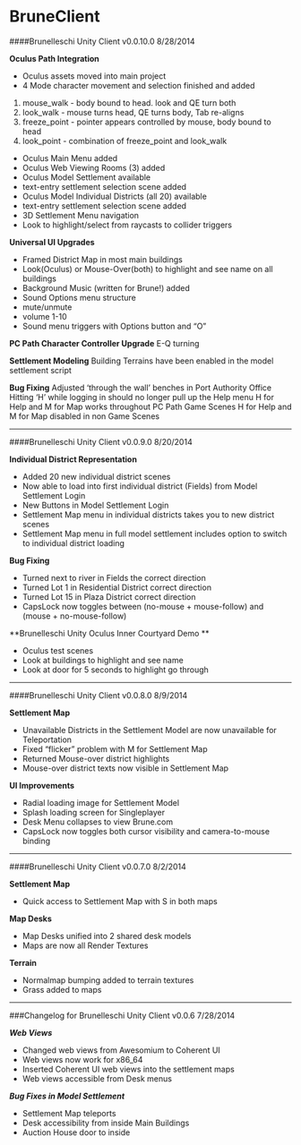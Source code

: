 BruneClient
===========

####Brunelleschi Unity Client v0.0.10.0
8/28/2014

**Oculus Path Integration**
 * Oculus assets moved into main project
 * 4 Mode character movement and selection finished and added
  1. mouse_walk - body bound to head. look and QE turn both
  2. look_walk - mouse turns head, QE turns body, Tab re-aligns
  3. freeze_point - pointer appears controlled by mouse, body bound to head
  4. look_point - combination of freeze_point and look_walk
 * Oculus Main Menu added
 * Oculus Web Viewing Rooms (3) added
 * Oculus Model Settlement available
  * text-entry settlement selection scene added
 * Oculus Model Individual Districts (all 20) available
  * text-entry settlement selection scene added
 * 3D Settlement Menu navigation
 * Look to highlight/select from raycasts to collider triggers

**Universal UI Upgrades**
 * Framed District Map in most main buildings
 * Look(Oculus) or Mouse-Over(both) to highlight and see name on all buildings
 * Background Music (written for Brune!) added
 * Sound Options menu structure
  * mute/unmute
  * volume 1-10
 * Sound menu triggers with Options button and “O”

**PC Path Character Controller Upgrade**
E-Q turning

**Settlement Modeling**
Building Terrains have been enabled in the model settlement script

**Bug Fixing**
Adjusted ‘through the wall’ benches in Port Authority Office
Hitting ‘H’ while logging in should no longer pull up the Help menu
H for Help and M for Map works throughout PC Path Game Scenes
H for Help and M for Map disabled in non Game Scenes


***


####Brunelleschi Unity Client v0.0.9.0
8/20/2014

**Individual District Representation**
 * Added 20 new individual district scenes
 * Now able to load into first individual district (Fields) from Model Settlement Login
 * New Buttons in Model Settlement Login
 * Settlement Map menu in individual districts takes you to new district scenes
 * Settlement Map menu in full model settlement includes option to switch to individual district loading

**Bug Fixing**
 * Turned next to river in Fields the correct direction
 * Turned Lot 1 in Residential District correct direction
 * Turned Lot 15 in Plaza District correct direction
 * CapsLock now toggles between (no-mouse + mouse-follow) and (mouse + no-mouse-follow)

**Brunelleschi Unity Oculus Inner Courtyard Demo **
 * Oculus test scenes
 * Look at buildings to highlight and see name
 * Look at door for 5 seconds to highlight go through


***


####Brunelleschi Unity Client v0.0.8.0
8/9/2014

**Settlement Map**
 * Unavailable Districts in the Settlement Model are now unavailable for Teleportation
 * Fixed “flicker” problem with M for Settlement Map
 * Returned Mouse-over district highlights
 * Mouse-over district texts now visible in Settlement Map

**UI Improvements**
 * Radial loading image for Settlement Model
 * Splash loading screen for Singleplayer
 * Desk Menu collapses to view Brune.com
 * CapsLock now toggles both cursor visibility and camera-to-mouse binding


***


####Brunelleschi Unity Client v0.0.7.0
8/2/2014

**Settlement Map**
 * Quick access to Settlement Map with S in both maps

**Map Desks**
 * Map Desks unified into 2 shared desk models
 * Maps are now all Render Textures

**Terrain**
 * Normalmap bumping added to terrain textures
 * Grass added to maps


***


###Changelog for Brunelleschi Unity Client v0.0.6
7/28/2014

***Web Views***
 * Changed web views from Awesomium to Coherent UI
 * Web views now work for x86_64
 * Inserted Coherent UI web views into the settlement maps
 * Web views accessible from Desk menus


***Bug Fixes in Model Settlement***
 * Settlement Map teleports
 * Desk accessibility from inside Main Buildings
 * Auction House door to inside
